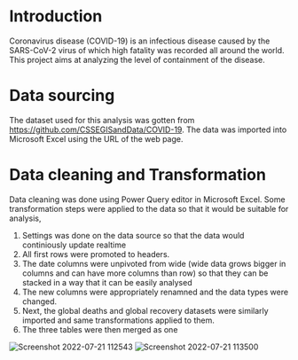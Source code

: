 # Introduction
Coronavirus disease (COVID-19) is an infectious disease caused by the SARS-CoV-2 virus of which high fatality was recorded all around the world. This project aims at analyzing the level of containment of the disease.

# Data sourcing
The dataset used for this analysis was gotten from https://github.com/CSSEGISandData/COVID-19. The data was imported into Microsoft Excel using the URL of the web page.

# Data cleaning and Transformation
Data cleaning was done using Power Query editor in Microsoft Excel. Some transformation steps were applied to the data so that it would be suitable for analysis,
1. Settings was done on the data source so that the data would continiously update realtime
2. All first rows were promoted to headers.
3. The date columns were unpivoted from wide (wide data grows bigger in columns and can have more columns than row) so that they can be stacked in a way that it can be easily analysed
4. The new columns were appropriately renamned and the data types were changed.
5. Next, the global deaths and global recovery datasets were similarly imported and same transformations applied to them.
6. The three tables were then merged as one

![Screenshot 2022-07-21 112543](https://user-images.githubusercontent.com/107180803/180226030-8fa9c09c-c82d-477d-936a-e66fba3a165e.jpg)
![Screenshot 2022-07-21 113500](https://user-images.githubusercontent.com/107180803/180226418-b6045aa3-2da3-4c66-8f48-c36c95ceb827.jpg)


